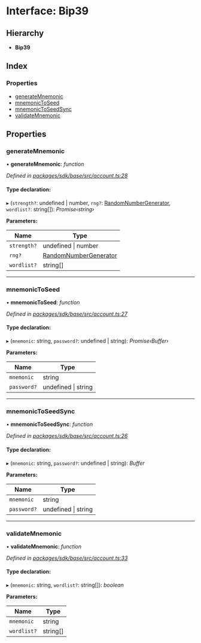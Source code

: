 # Interface: Bip39

## Hierarchy

* **Bip39**

## Index

### Properties

* [generateMnemonic](_account_.bip39.md#generatemnemonic)
* [mnemonicToSeed](_account_.bip39.md#mnemonictoseed)
* [mnemonicToSeedSync](_account_.bip39.md#mnemonictoseedsync)
* [validateMnemonic](_account_.bip39.md#validatemnemonic)

## Properties

###  generateMnemonic

• **generateMnemonic**: *function*

*Defined in [packages/sdk/base/src/account.ts:28](https://github.com/celo-org/celo-monorepo/blob/master/packages/sdk/base/src/account.ts#L28)*

#### Type declaration:

▸ (`strength?`: undefined | number, `rng?`: [RandomNumberGenerator](../modules/_account_.md#randomnumbergenerator), `wordlist?`: string[]): *Promise‹string›*

**Parameters:**

Name | Type |
------ | ------ |
`strength?` | undefined &#124; number |
`rng?` | [RandomNumberGenerator](../modules/_account_.md#randomnumbergenerator) |
`wordlist?` | string[] |

___

###  mnemonicToSeed

• **mnemonicToSeed**: *function*

*Defined in [packages/sdk/base/src/account.ts:27](https://github.com/celo-org/celo-monorepo/blob/master/packages/sdk/base/src/account.ts#L27)*

#### Type declaration:

▸ (`mnemonic`: string, `password?`: undefined | string): *Promise‹Buffer›*

**Parameters:**

Name | Type |
------ | ------ |
`mnemonic` | string |
`password?` | undefined &#124; string |

___

###  mnemonicToSeedSync

• **mnemonicToSeedSync**: *function*

*Defined in [packages/sdk/base/src/account.ts:26](https://github.com/celo-org/celo-monorepo/blob/master/packages/sdk/base/src/account.ts#L26)*

#### Type declaration:

▸ (`mnemonic`: string, `password?`: undefined | string): *Buffer*

**Parameters:**

Name | Type |
------ | ------ |
`mnemonic` | string |
`password?` | undefined &#124; string |

___

###  validateMnemonic

• **validateMnemonic**: *function*

*Defined in [packages/sdk/base/src/account.ts:33](https://github.com/celo-org/celo-monorepo/blob/master/packages/sdk/base/src/account.ts#L33)*

#### Type declaration:

▸ (`mnemonic`: string, `wordlist?`: string[]): *boolean*

**Parameters:**

Name | Type |
------ | ------ |
`mnemonic` | string |
`wordlist?` | string[] |
